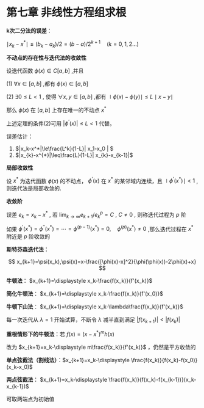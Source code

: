 # **第七章 非线性方程组求根**

**k次二分法的误差**： 

$\mid x_k-x^*\mid\leq(b_k-a_k)/2=(b-a)/2^{k+1}\quad (k=0,1,2\dots)$

**不动点的存在性与迭代法的收敛性**

设迭代函数 $\phi(x)\in C[a,b]$ ,并且

(1) $\forall x\in [ a, b]$ ,都有 $\phi(x)\in[a,b]$

(2) $\exists0\leq L<1$ , 使得 $\forall x,y\in[a,b]$ ,都有 $\mid\phi(x)-\phi(y)\mid\leq L\mid x-y\mid$

那么 $\phi(x)$ 在 $[a,b]$ 上存在唯一的不动点 $x^*$

上述定理的条件(2)可用 $\left|\phi^{\prime}(x)\right|\leq L<1$ 代替。

误差估计：
1. $|x_k-x^*|\le\frac{L^k}{1-L}| x_1-x_0 | $
2. $|x_{k}-x^{*}|\leq\frac{L}{1-L}| x_{k}-x_{k-1}|$

**局部收敛性**

设 $x^*$ 为迭代函数 $\phi(x)$ 的不动点， $\phi^\prime(x)$ 在 $x^*$ 的某邻域内连续，且 $\mid\phi^{\prime}(x^{*})\mid<1$ ,则迭代法是局部收敛的.

**收敛阶**

误差 $e_k=x_k-x^*$ , 若 $\lim_{k\to\infty}e_{k+1}/e_k^p=C$ , $C\ne 0$ , 则称迭代过程为 $p$ 阶

如果 $\phi^{\prime}(x^*)=\phi^{\prime\prime}(x^*)=\cdots=\phi^{(p-1)}(x^*)=0,\quad\phi^{(p)}(x^*)\neq0$ ,那么迭代过程在 $x^*$ 附近是 $p$ 阶收敛的

**斯特芬森迭代法**：

$$
x_{k+1}=\psi(x_k),\psi(x)=x-\frac{[\phi(x)-x]^2}{\phi(\phi(x))-2\phi(x)+x}
$$

**牛顿法**： $x_{k+1}=\displaystyle x_k-\frac{f(x_k)}{f'(x_k)}$

**简化牛顿法**： $x_{k+1}=\displaystyle x_k-\frac{f(x_k)}{f'(x_0)}$

**牛顿下山法**： $x_{k+1}=\displaystyle x_k-\lambda\frac{f(x_k)}{f'(x_k)}$

每一次迭代从 $\lambda=1$ 开始试算，不断令 $\lambda$ 减半直到满足 $|f(x_{k+1})|<|f(x_k)|$

**重根情形下的牛顿法**：若 $f(x)=(x-x^*)^m h(x)$

改为 $x_{k+1}=x_k-\displaystyle m\frac{f(x_k)}{f'(x_k)}$ ，仍然是平方收敛的

**单点弦截法（割线法）**：$x_{k+1}=x_k-\displaystyle \frac{f(x_k)}{f(x_k)-f(x_0)}(x_k-x_0)$

**两点弦截法**： $x_{k+1}=x_k-\displaystyle \frac{f(x_k)}{f(x_k)-f(x_{k-1})}(x_k-x_{k-1})$

可取两端点为初始值
